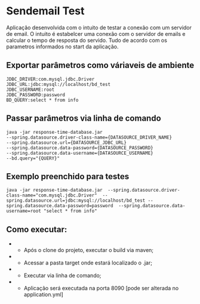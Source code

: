 # Sendemail Test

Aplicação desenvolvida com o intuito de testar a conexão com um servidor de email. O intuito é estabelcer uma conexão com o servidor de emails e calcular o tempo de resposta do servido. 
Tudo de acordo com os parametros informados no start da aplicação.

## Exportar parâmetros como váriaveis de ambiente
```
JDBC_DRIVER:com.mysql.jdbc.Driver
JDBC_URL:jdbc:mysql://localhost/bd_test
JDBC_USERNAME:root
JDBC_PASSWORD:password
BD_QUERY:select * from info
```

## Passar parâmetros via linha de comando
```
java -jar response-time-database.jar 
--spring.datasource.driver-class-name={DATASOURCE_DRIVER_NAME}
--spring.datasource.url={DATASOURCE_JDBC_URL}
--spring.datasource.data-password={DATASOURCE_PASSWORD} 
--spring.datasource.data-username={DATASOURCE_USERNAME}  
--bd.query="{QUERY}"
```

## Exemplo preenchido para testes
```
java -jar response-time-database.jar  --spring.datasource.driver-class-name="com.mysql.jdbc.Driver"  --spring.datasource.url=jdbc:mysql://localhost/bd_test --spring.datasource.data-password=password  --spring.datasource.data-username=root "select * from info"
```

## Como executar:
* - Após o clone do projeto, executar o build via maven;
* - Acessar a pasta target onde estará localizado o .jar;
* - Executar via linha de comando;
* - Aplicação será executada na porta 8090 [pode ser alterada no application.yml]

